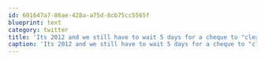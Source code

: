 ```yaml
---
id: 601647a7-86ae-428a-a75d-8cb75cc5565f
blueprint: text
category: twitter
title: 'Its 2012 and we still have to wait 5 days for a cheque to "clear"'
caption: 'Its 2012 and we still have to wait 5 days for a cheque to "clear"'
---
```

